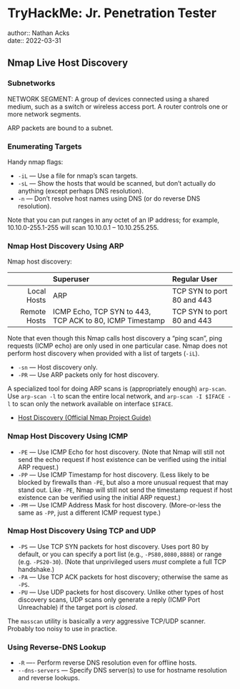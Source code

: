 # TryHackMe: Jr. Penetration Tester

author:: Nathan Acks  
date:: 2022-03-31

## Nmap Live Host Discovery

### Subnetworks

NETWORK SEGMENT: A group of devices connected using a shared medium, such as a switch or wireless access port. A router controls one or more network segments.

ARP packets are bound to a subnet.

### Enumerating Targets

Handy nmap flags:

* `-iL` — Use a file for nmap’s scan targets.
* `-sL` — Show the hosts that would be scanned, but don’t actually do anything (except perhaps DNS resolution).
* `-n` — Don’t resolve host names using DNS (or do reverse DNS resolution).

Note that you can put ranges in any octet of an IP address; for example, 10.10.0-255.1-255 will scan 10.10.0.1 – 10.10.255.255.

### Nmap Host Discovery Using ARP

Nmap host discovery:

|              | Superuser                                                | Regular User               |
| ------------:|:-------------------------------------------------------- |:-------------------------- |
| Local Hosts  | ARP                                                      | TCP SYN to port 80 and 443 |
| Remote Hosts | ICMP Echo, TCP SYN to 443, TCP ACK to 80, ICMP Timestamp | TCP SYN to port 80 and 443 |

Note that even though this Nmap calls host discovery a “ping scan”, ping requests (ICMP echo) are only used in one particular case. Nmap does not perform host discovery when provided with a list of targets (`-iL`).

* `-sn` — Host discovery only.
* `-PR` — Use ARP packets only for host discovery.

A specialized tool for doing ARP scans is (appropriately enough) `arp-scan`. Use `arp-scan -l` to scan the entire local network, and `arp-scan -I $IFACE -l` to scan only the network available on interface `$IFACE`.

* [Host Discovery (Official Nmap Project Guide)](https://nmap.org/book/man-host-discovery.html)

### Nmap Host Discovery Using ICMP

* `-PE` — Use ICMP Echo for host discovery. (Note that Nmap will still not send the echo request if host existence can be verified using the initial ARP request.)
* `-PP` — Use ICMP Timestamp for host discovery. (Less likely to be blocked by firewalls than `-PE`, but also a more unusual request that may stand out. Like `-PE`, Nmap will still not send the timestamp request if host existence can be verified using the initial ARP request.)
* `-PM` — Use ICMP Address Mask for host discovery. (More-or-less the same as `-PP`, just a different ICMP request type.)

### Nmap Host Discovery Using TCP and UDP

* `-PS` — Use TCP SYN packets for host discovery. Uses port 80 by default, or you can specify a port list (e.g., `-PS80,8080,8888`) or range (e.g. `-PS20-30`). (Note that unprivileged users *must* complete a full TCP handshake.)
* `-PA` — Use TCP ACK packets for host discovery; otherwise the same as `-PS`.
* `-PU` — Use UDP packets for host discovery. Unlike other types of host discovery scans, UDP scans only generate a reply (ICMP Port Unreachable) if the target port is *closed*.

The `masscan` utility is basically a *very* aggressive TCP/UDP scanner. Probably too noisy to use in practice.

### Using Reverse-DNS Lookup

* `-R` —- Perform reverse DNS resolution even for offline hosts.
* `--dns-servers` — Specify DNS server(s) to use for hostname resolution and reverse lookups.
